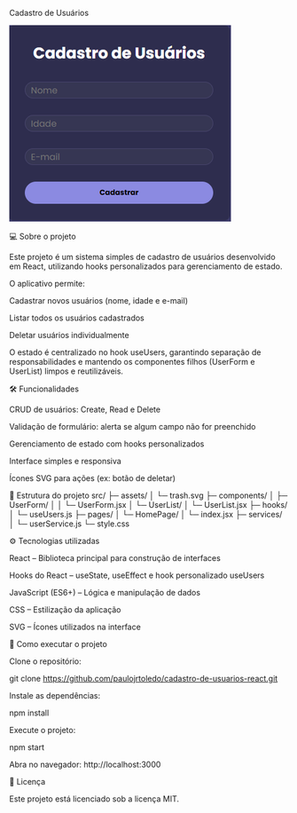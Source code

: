 Cadastro de Usuários

![Imagem de Capa](src/assets/user-picture.png)

💻 Sobre o projeto

Este projeto é um sistema simples de cadastro de usuários desenvolvido em React, utilizando hooks personalizados para gerenciamento de estado.

O aplicativo permite:

Cadastrar novos usuários (nome, idade e e-mail)

Listar todos os usuários cadastrados

Deletar usuários individualmente

O estado é centralizado no hook useUsers, garantindo separação de responsabilidades e mantendo os componentes filhos (UserForm e UserList) limpos e reutilizáveis.

🛠 Funcionalidades

CRUD de usuários: Create, Read e Delete

Validação de formulário: alerta se algum campo não for preenchido

Gerenciamento de estado com hooks personalizados

Interface simples e responsiva

Ícones SVG para ações (ex: botão de deletar)

📂 Estrutura do projeto
src/
├─ assets/
│  └─ trash.svg
├─ components/
│  ├─ UserForm/
│  │  └─ UserForm.jsx
│  └─ UserList/
│     └─ UserList.jsx
├─ hooks/
│  └─ useUsers.js
├─ pages/
│  └─ HomePage/
│     └─ index.jsx
├─ services/
│  └─ userService.js
└─ style.css

⚙ Tecnologias utilizadas

React – Biblioteca principal para construção de interfaces

Hooks do React – useState, useEffect e hook personalizado useUsers

JavaScript (ES6+) – Lógica e manipulação de dados

CSS – Estilização da aplicação

SVG – Ícones utilizados na interface

🚀 Como executar o projeto

Clone o repositório:

git clone https://github.com/paulojrtoledo/cadastro-de-usuarios-react.git


Instale as dependências:

npm install


Execute o projeto:

npm start


Abra no navegador:
http://localhost:3000

📝 Licença

Este projeto está licenciado sob a licença MIT.
